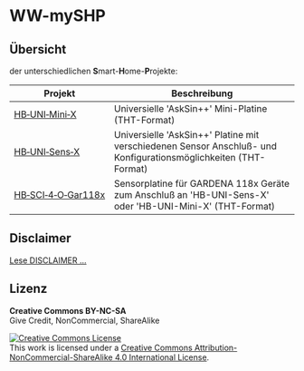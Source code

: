 # WW-mySHP

## Übersicht

der unterschiedlichen <b>S</b>mart-<b>H</b>ome-<b>P</b>rojekte:

| **Projekt** | **Beschreibung** |
| --- | --- |
| [HB‑UNI‑Mini‑X](./SHP_HB-UNI-Mini-X/README.md "Zeigen ...") | Universielle 'AskSin++' Mini-Platine (THT-Format) |
| [HB‑UNI‑Sens‑X](./SHP_HB-UNI-Sens-X/README.md "Zeigen ...") | Universielle 'AskSin++' Platine mit verschiedenen Sensor Anschluß- und Konfigurationsmöglichkeiten (THT-Format) |
| [HB‑SCI‑4‑O‑Gar118x](./SHP_Sens-Gar-118x/README.md "Zeigen ...") | Sensorplatine für GARDENA 118x Geräte zum Anschluß an 'HB-UNI-Sens-X' oder 'HB-UNI-Mini-X' (THT-Format) |

## Disclaimer
[Lese DISCLAIMER ...](DISCLAIMER.md "Lesen ...")

## Lizenz

**Creative Commons BY-NC-SA**<br>
Give Credit, NonCommercial, ShareAlike

<a rel="license" href="http://creativecommons.org/licenses/by-nc-sa/4.0/"><img alt="Creative Commons License" style="border-width:0" src="https://i.creativecommons.org/l/by-nc-sa/4.0/88x31.png" /></a><br />This work is licensed under a <a rel="license" href="http://creativecommons.org/licenses/by-nc-sa/4.0/">Creative Commons Attribution-NonCommercial-ShareAlike 4.0 International License</a>.

